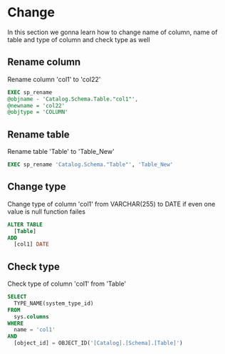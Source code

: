# Change
In this section we gonna learn how to change name of column, name of table and type of column and check type as well

## Rename column
Rename column 'col1' to 'col22'
```sql
EXEC sp_rename
@objname - 'Catalog.Schema.Table."col1"',
@newname = 'col22'
@objtype = 'COLUMN'
```

## Rename table
Rename table 'Table' to 'Table_New'
```sql
EXEC sp_rename 'Catalog.Schema."Table"', 'Table_New'
```

## Change type
Change type of column 'col1' from VARCHAR(255) to DATE if even one value is null function failes
```sql
ALTER TABLE
  [Table]
ADD
  [col1] DATE
```

## Check type
Check type of column 'col1' from 'Table'
```sql
SELECT 
  TYPE_NAME(system_type_id)
FROM
  sys.columns
WHERE
  name = 'col1'
AND
  [object_id] = OBJECT_ID('[Catalog].[Schema].[Table]')
```
